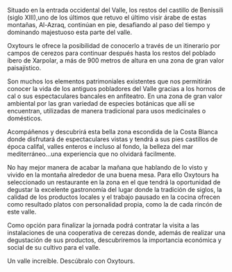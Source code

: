 Situado en la entrada occidental del Valle, los restos del castillo de Benissili
(siglo XIII),uno de los últimos que retuvo el último visir árabe de estas
montañas, Al-Azraq, continúan en pie, desafiando al paso del tiempo y dominando
majestuoso esta parte del valle.

Oxytours le ofrece la posibilidad de conocerlo a través de un itinerario por
campos de cerezos para continuar después hasta los restos del poblado íbero de
Xarpolar, a más de 900 metros de altura en una zona de gran valor paisajístico.

Son muchos los elementos patrimoniales existentes que nos permitirán conocer la
vida de los antiguos pobladores del Valle gracias a los hornos de cal o sus
espectaculares bancales en anfiteatro. En una zona de gran valor ambiental por
las gran variedad de especies botánicas que allí se encuentran, utilizadas de
manera tradicional para usos medicinales o domésticos.

Acompáñenos y descubrirá esta bella zona escondida de la Costa Blanca donde
disfrutará de espectaculares vistas y tendrá a sus pies castillos de época
califal, valles enteros e incluso al fondo, la belleza del mar
mediterráneo...una experiencia que no olvidará facilmente.

No hay mejor manera de acabar la mañana que hablando de lo visto y vivido en la
montaña alrededor de una buena mesa. Para ello Oxytours ha seleccionado un
restaurante en la zona en el que tendrá la oportunidad de degustar la excelente
gastronomía del lugar donde la tradición de siglos, la calidad de los productos
locales y el trabajo pausado en la cocina ofrecen como resultado platos con
personalidad propia, como la de cada rincón de este valle.

Como opción para finalizar la jornada podrá contratar la visita a las
instalaciones de una cooperativa de cerezas donde, además de realizar una
degustación de sus productos, descubriremos la importancia económica y social de
su cultivo para el valle.

Un valle increíble. Descúbralo con Oxytours.

